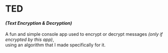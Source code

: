 # TED
#### *(Text Encryption & Decryption)*

A fun and simple console app used to encrypt or decrypt messages *(only if encrypted by this app)*,
<br>using an algorithm that I made specifically for it.
